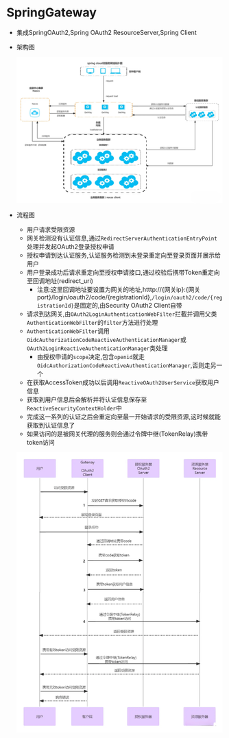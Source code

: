 # SpringGateway



* 集成SpringOAuth2,Spring OAuth2 ResourceServer,Spring Client

* 架构图

  ![](img/001.png)

* 流程图

  * 用户请求受限资源
  * 网关检测没有认证信息,通过`RedirectServerAuthenticationEntryPoint`处理并发起OAuth2登录授权申请
  * 授权申请到达认证服务,认证服务检测到未登录重定向至登录页面并展示给用户
  * 用户登录成功后请求重定向至授权申请接口,通过校验后携带Token重定向至回调地址(redirect_uri)
    * 注意:这里回调地址要设置为网关的地址,htttp://{网关ip}:{网关port}/login/oauth2/code/{registrationId},`/login/oauth2/code/{registrationId}`是固定的,由Security OAuth2 Client自带
  * 请求到达网关,由`OAuth2LoginAuthenticationWebFilter`拦截并调用父类`AuthenticationWebFilter`的`filter`方法进行处理
  * `AuthenticationWebFilter`调用`OidcAuthorizationCodeReactiveAuthenticationManager`或`OAuth2LoginReactiveAuthenticationManager`类处理
    * 由授权申请的`scope`决定,包含`openid`就走`OidcAuthorizationCodeReactiveAuthenticationManager`,否则走另一个
  * 在获取AccessToken成功以后调用`ReactiveOAuth2UserService`获取用户信息
  * 获取到用户信息后会解析并将认证信息保存至`ReactiveSecurityContextHolder`中
  * 完成这一系列的认证之后会重定向至最一开始请求的受限资源,这时候就能获取到认证信息了
  * 如果访问的是被网关代理的服务则会通过令牌中继(TokenRelay)携带token访问

  ![](img/002.png)

  



